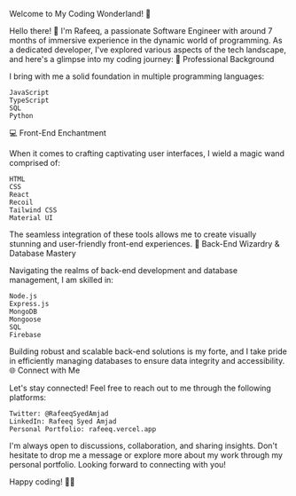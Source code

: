 Welcome to My Coding Wonderland! 🚀

Hello there! 👋 I'm Rafeeq, a passionate Software Engineer with around 7 months of immersive experience in the dynamic world of programming. As a dedicated developer, I've explored various aspects of the tech landscape, and here's a glimpse into my coding journey:
💼 Professional Background

I bring with me a solid foundation in multiple programming languages:

    JavaScript
    TypeScript
    SQL
    Python

💻 Front-End Enchantment

When it comes to crafting captivating user interfaces, I wield a magic wand comprised of:

    HTML
    CSS
    React
    Recoil
    Tailwind CSS
    Material UI

The seamless integration of these tools allows me to create visually stunning and user-friendly front-end experiences.
🚀 Back-End Wizardry & Database Mastery

Navigating the realms of back-end development and database management, I am skilled in:

    Node.js
    Express.js
    MongoDB
    Mongoose
    SQL
    Firebase

Building robust and scalable back-end solutions is my forte, and I take pride in efficiently managing databases to ensure data integrity and accessibility.
🌐 Connect with Me

Let's stay connected! Feel free to reach out to me through the following platforms:

    Twitter: @RafeeqSyedAmjad
    LinkedIn: Rafeeq Syed Amjad
    Personal Portfolio: rafeeq.vercel.app

I'm always open to discussions, collaboration, and sharing insights. Don't hesitate to drop me a message or explore more about my work through my personal portfolio. Looking forward to connecting with you!

Happy coding! 🚀✨
